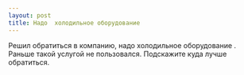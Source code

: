 ```yaml
---
layout: post 
title: Надо  холодильное оборудование  
--- 
```

Решил обратиться в компанию, надо  холодильное оборудование . Раньше такой услугой не пользовался. Подскажите куда лучше обратиться.